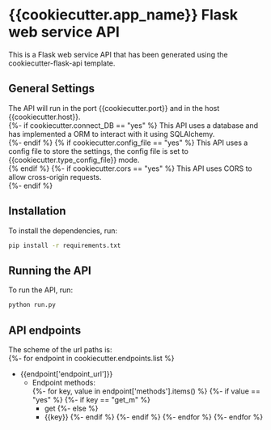 # {{cookiecutter.app_name}} Flask web service API <br>
This is a Flask web service API that has been generated using the cookiecutter-flask-api template. <br>
## General Settings
The API will run in the port {{cookiecutter.port}} and in the host {{cookiecutter.host}}. <br>
{%- if cookiecutter.connect_DB == "yes" %}
This API uses a database and has implemented a ORM to interact with it using SQLAlchemy. <br>
{%- endif %}
{% if cookiecutter.config_file == "yes" %}
This API uses a config file to store the settings, the config file is set to {{cookiecutter.type_config_file}} mode. <br>
{% endif %}
{%- if cookiecutter.cors == "yes" %}
This API uses CORS to allow cross-origin requests. <br>
{%- endif %}

## Installation 
To install the dependencies, run: <br>
```bash 
pip install -r requirements.txt 
``` 

## Running the API <br>

To run the API, run: <br>
```bash 
python run.py 
```

## API endpoints <br>
The scheme of the url paths is: <br>
{%- for endpoint in cookiecutter.endpoints.list %}
- {{endpoint['endpoint_url']}}
	- Endpoint methods:	 
		{%- for key, value in endpoint['methods'].items() %}
			{%- if value == "yes" %}
                {%- if key == "get_m" %}
        - get
                {%- else %}    
		- {{key}}
                {%- endif %}
			{%- endif %}
		{%- endfor %}
{%- endfor %}
<br>